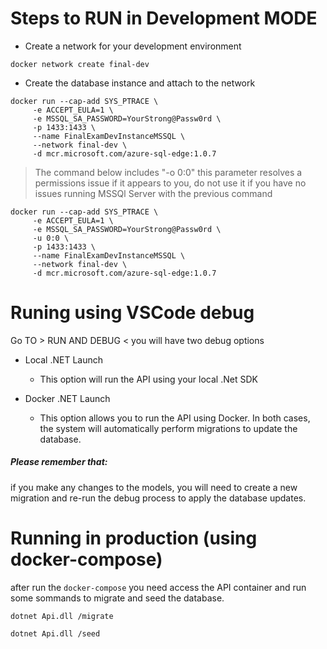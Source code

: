 # Steps to RUN in Development MODE

- Create a network for your development environment


```shell
docker network create final-dev

```

- Create the database instance and attach to the network

```shell
docker run --cap-add SYS_PTRACE \
     -e ACCEPT_EULA=1 \
     -e MSSQL_SA_PASSWORD=YourStrong@Passw0rd \
     -p 1433:1433 \
     --name FinalExamDevInstanceMSSQL \
     --network final-dev \
     -d mcr.microsoft.com/azure-sql-edge:1.0.7
```
> The command below includes "-o 0:0" this parameter resolves a permissions issue if it appears to you, do not use it if you have no issues running MSSQl Server with the previous command

```shell
docker run --cap-add SYS_PTRACE \
     -e ACCEPT_EULA=1 \
     -e MSSQL_SA_PASSWORD=YourStrong@Passw0rd \
     -u 0:0 \ 
     -p 1433:1433 \
     --name FinalExamDevInstanceMSSQL \
     --network final-dev \
     -d mcr.microsoft.com/azure-sql-edge:1.0.7
```

# Runing using VSCode debug

Go TO > RUN AND DEBUG <  you will have two debug options

- Local .NET Launch
     - This option will run the API using your local .Net SDK

- Docker .NET Launch
     - This option allows you to run the API using Docker. In both cases, the system will automatically perform migrations to update the database.

##### Please remember that: 
if you make any changes to the models, you will need to create a new migration and re-run the debug process to apply the database updates.

# Running in production (using docker-compose)

after run the `docker-compose` you need access the API container and run some sommands to migrate and seed the database.

```seed
dotnet Api.dll /migrate
```

```seed
dotnet Api.dll /seed
```